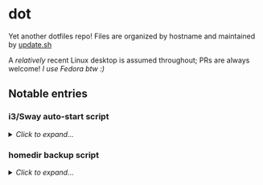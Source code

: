# dot

Yet another dotfiles repo! Files are organized by hostname and maintained by [update.sh](./update.sh)

A _relatively_ recent Linux desktop is assumed throughout; PRs are always welcome!
_I use Fedora btw :)_

## Notable entries

### i3/Sway auto-start script

<details>
  <summary><i>Click to expand...</i></summary>
  Time/date aware autostart manager. The script: [.config/sway/scripts/startup.py](./outerheaven.init3.home/.config/sway/scripts/startup.py)
  
  This is run by Sway on-login:
  
  ```bash
  ~ $ cat ~/.config/sway/config
  # Config for sway
  #
  # See `man 5 sway` for a complete reference.
  # [...]
  # run script which handles conditional/timely autostarts. uses dict w/ this structure:
  # {'autostarts': { 'pre': [], 'weekend': [], 'common': [], 'work': []}}
  exec 'python3 ~/.config/sway/scripts/startup.py'
  ```
  
  This reads [autostart-i3ipc.yml](./outerheaven.init3.home/.config/autostart-i3ipc.yml)
  _(in `~/.config`)_ to know what programs to `exec`.
  
  Example with in-line comments:
  
  ```yaml
  ---
  autostarts:
    pre: []     # *always* run, before/blocking others. ie: backup
    weekend: [] # blocking Sat/Sun. after 'pre'/before 'common'. ie: backup tier 2
    common: []  # things started every day, after 'pre' - non-blocking
    work: []    # does not execute on weekends; only if within working day/hours
  ```
  
  Touch `~/.vacation` to skip `work` autostarts; `rm` when work may continue :)
  
  Working days are assumed Monday through Friday. Hours are between 8 AM and 4 PM.
  These parameters may be changed in the `WorkTime` class.

</details>

### homedir backup script

<details>
  <summary><i>Click to expand...</i></summary>
  Intended as part of the auto-starts above, I have [written a script](./outerheaven.init3.home/.local/bin/backup_home)
  to back up `$HOME` _(minus exclusions, of course)!_

  The meaningful work is given away to other utilities:

    * `restic`: performs the backup
    * `pass`: stores the passphrase given to `restic`

</details>
